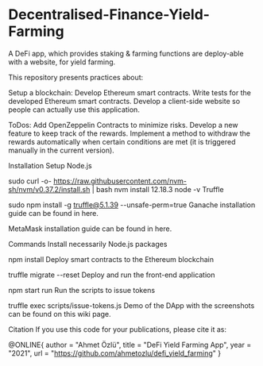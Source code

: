 # Decentralised-Finance-Yield-Farming
A DeFi app, which provides staking &amp; farming functions are deploy-able with a website, for yield farming.

This repository presents practices about:

Setup a blockchain:
Develop Ethereum smart contracts.
Write tests for the developed Ethereum smart contracts.
Develop a client-side website so people can actually use this application.



ToDos:
Add OpenZeppelin Contracts to minimize risks.
Develop a new feature to keep track of the rewards.
Implement a method to withdraw the rewards automatically when certain conditions are met (it is triggered manually in the current version).


Installation
Setup
Node.js

sudo curl -o- https://raw.githubusercontent.com/nvm-sh/nvm/v0.37.2/install.sh | bash
nvm install 12.18.3
node -v
Truffle

sudo npm install -g truffle@5.1.39 --unsafe-perm=true
Ganache installation guide can be found in here.

MetaMask installation guide can be found in here.

Commands
Install necessarily Node.js packages

npm install
Deploy smart contracts to the Ethereum blockchain

truffle migrate --reset
Deploy and run the front-end application

npm start run
Run the scripts to issue tokens

truffle exec scripts/issue-tokens.js
Demo of the DApp with the screenshots can be found on this wiki page.

Citation
If you use this code for your publications, please cite it as:

@ONLINE{
    author = "Ahmet Özlü",
    title  = "DeFi Yield Farming App",
    year   = "2021",
    url    = "https://github.com/ahmetozlu/defi_yield_farming"
}
